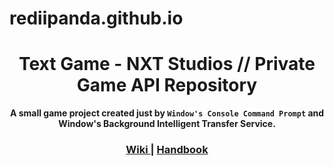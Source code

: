 # rediipanda.github.io
<h1 align="center">Text Game - NXT Studios // Private Game API Repository</h1>
<div align="center">
  <strong>A small game project created just by <code>Window's Console Command Prompt</code> and Window's Background Intelligent Transfer Service.</strong>
</div>
<div align="center">
  <h3>
    <a href="https://github.com/RediPanda/rediipanda.github.io/tree/master/github-assets">
      Wiki
    </a>
    <span> | </span>
    <a href="https://github.com/choojs/choo-handbook">
      Handbook
    </a>
  </h3>
</div>
